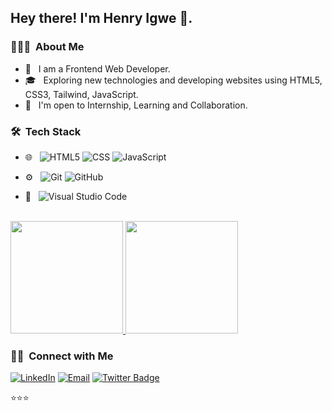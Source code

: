 
<h2> Hey there! I'm Henry Igwe 👋.</h2>

<h3> 👨🏻‍💻 &nbsp;About Me </h3>

- 🤔 &nbsp; I am a Frontend Web Developer.
- 🎓 &nbsp; Exploring new technologies and developing websites using HTML5, CSS3, Tailwind, JavaScript.
- 💼 &nbsp; I'm open to Internship, Learning and Collaboration.

<h3> 🛠 &nbsp;Tech Stack</h3>

- 🌐 &nbsp;
  ![HTML5](https://img.shields.io/badge/-HTML5-333333?style=flat&logo=HTML5)
  ![CSS](https://img.shields.io/badge/-CSS-333333?style=flat&logo=CSS3&logoColor=1572B6)
  ![JavaScript](https://img.shields.io/badge/-JavaScript-333333?style=flat&logo=javascript)
 
- ⚙️ &nbsp;
  ![Git](https://img.shields.io/badge/-Git-333333?style=flat&logo=git)
  ![GitHub](https://img.shields.io/badge/-GitHub-333333?style=flat&logo=github)

- 🔧 &nbsp;
  ![Visual Studio Code](https://img.shields.io/badge/-Visual%20Studio%20Code-333333?style=flat&logo=visual-studio-code&logoColor=007ACC)
  

<br/>

<a href="https://github.com/AVS1508">
  <img height="180em" src="https://github-readme-stats.vercel.app/api?username=Ighenri&theme=buefy&show_icons=true" />
  <img height="180em" src="https://github-readme-stats.vercel.app/api/top-langs/?username=Ighenri&theme=buefy&layout=compact" />
</a>

<br/>

<h3> 🤝🏻 &nbsp;Connect with Me </h3>

<p align="center">

<a href="https://www.linkedin.com/in/henry-igwe-8bba751b6/"><img alt="LinkedIn" src="https://img.shields.io/badge/LinkedIn-Henry%20Igwe%20-blue?style=flat-square&logo=linkedin"></a>
<a href="mailto:igwehenry740@gmail.com"><img alt="Email" src="https://img.shields.io/badge/Email-Igwehenry740@gmail.com-blue?style=flat-square&logo=gmail"></a>
 [![Twitter Badge](https://img.shields.io/badge/-Twitter-1da1f2?style=flat-square&labelColor=1da1f2&logo=twitter&logoColor=white&link=https://twitter.com/Yaronzz)](https://twitter.com/henryIgweDev)
</p>

⭐️⭐️⭐️
